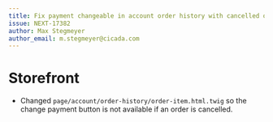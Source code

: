 ```yaml
---
title: Fix payment changeable in account order history with cancelled order
issue: NEXT-17382
author: Max Stegmeyer
author_email: m.stegmeyer@cicada.com
---
```

# Storefront
* Changed `page/account/order-history/order-item.html.twig` so the change payment button is not available if an order is cancelled.
